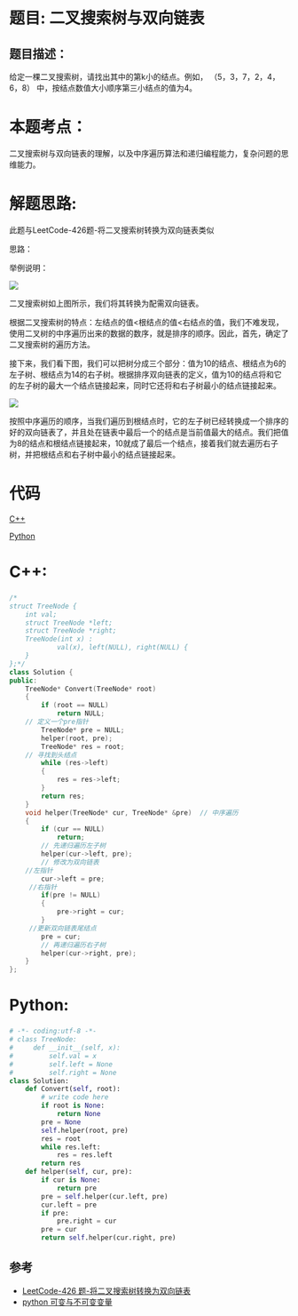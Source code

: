 # 题目: 二叉搜索树与双向链表
## 题目描述：
给定一棵二叉搜索树，请找出其中的第k小的结点。例如， （5，3，7，2，4，6，8） 中，按结点数值大小顺序第三小结点的值为4。

# 本题考点：
  
  二叉搜索树与双向链表的理解，以及中序遍历算法和递归编程能力，复杂问题的思维能力。
  
# 解题思路:
  此题与LeetCode-426题-将二叉搜索树转换为双向链表类似
  
  思路：
  
  举例说明：
  
  ![](https://cuijiahua.com/wp-content/uploads/2017/12/basis_26_1.jpg)
  
  二叉搜索树如上图所示，我们将其转换为配需双向链表。

根据二叉搜索树的特点：左结点的值<根结点的值<右结点的值，我们不难发现，使用二叉树的中序遍历出来的数据的数序，就是排序的顺序。因此，首先，确定了二叉搜索树的遍历方法。

接下来，我们看下图，我们可以把树分成三个部分：值为10的结点、根结点为6的左子树、根结点为14的右子树。根据排序双向链表的定义，值为10的结点将和它的左子树的最大一个结点链接起来，同时它还将和右子树最小的结点链接起来。
  
  ![](https://cuijiahua.com/wp-content/uploads/2017/12/basis_26_3.jpg)
  
  按照中序遍历的顺序，当我们遍历到根结点时，它的左子树已经转换成一个排序的好的双向链表了，并且处在链表中最后一个的结点是当前值最大的结点。我们把值为8的结点和根结点链接起来，10就成了最后一个结点，接着我们就去遍历右子树，并把根结点和右子树中最小的结点链接起来。
  
  
# 代码

[C++](./KthNodeInBST.cpp)

[Python](./KthNodeInBST.py)

# C++: 
### 
```c++
/*
struct TreeNode {
	int val;
	struct TreeNode *left;
	struct TreeNode *right;
	TreeNode(int x) :
			val(x), left(NULL), right(NULL) {
	}
};*/
class Solution {
public:
    TreeNode* Convert(TreeNode* root)
    {
        if (root == NULL)
            return NULL;
	// 定义一个pre指针
        TreeNode* pre = NULL;
        helper(root, pre);
        TreeNode* res = root; 
	// 寻找到头结点
        while (res->left)
        {
            res = res->left;
        }
        return res;
    }
    void helper(TreeNode* cur, TreeNode* &pre)  // 中序遍历
    {
        if (cur == NULL)
            return;
        // 先递归遍历左子树
        helper(cur->left, pre);
        // 修改为双向链表
	//左指针
        cur->left = pre;
	 //右指针
        if(pre != NULL)
        {
            pre->right = cur;
        }
	 //更新双向链表尾结点
        pre = cur;
        // 再递归遍历右子树
        helper(cur->right, pre);
    }
};
```
# Python:
###  
```python
# -*- coding:utf-8 -*-
# class TreeNode:
#     def __init__(self, x):
#         self.val = x
#         self.left = None
#         self.right = None
class Solution:
    def Convert(self, root):
        # write code here
        if root is None:
            return None
        pre = None
        self.helper(root, pre)
        res = root
        while res.left:
            res = res.left
        return res
    def helper(self, cur, pre):
        if cur is None:
            return pre
        pre = self.helper(cur.left, pre)
        cur.left = pre
        if pre:
            pre.right = cur
        pre = cur
        return self.helper(cur.right, pre)
```
## 参考
  -  [LeetCode-426 题-将二叉搜索树转换为双向链表](https://github.com/bryceustc/LeetCode_Note/blob/master/cpp/Convert-Binary-Search-Tree-To-Sorted-Doubly-Lnked-List/README.md)
  -  [python 可变与不可变变量](https://blog.csdn.net/god_wen/article/details/78423621)
